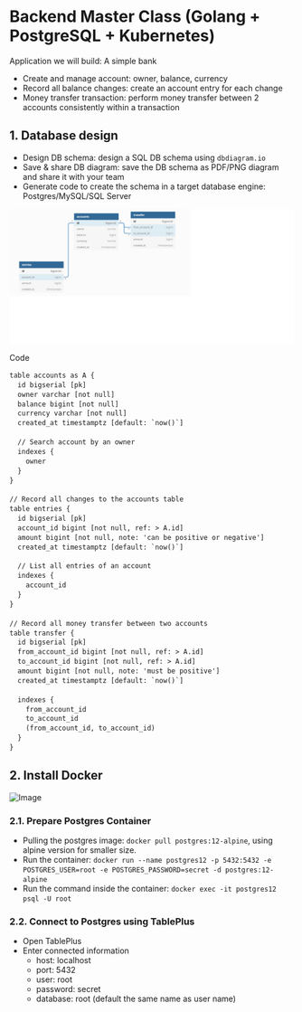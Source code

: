 # Backend Master Class (Golang + PostgreSQL + Kubernetes)

Application we will build: A simple bank

- Create and manage account: owner, balance, currency
- Record all balance changes: create an account entry for each change
- Money transfer transaction: perform money transfer between 2 accounts consistently within a transaction

## 1. Database design

- Design DB schema: design a SQL DB schema using `dbdiagram.io`
- Save & share DB diagram: save the DB schema as PDF/PNG diagram and share it with your team
- Generate code to create the schema in a target database engine: Postgres/MySQL/SQL Server

![DB](assets/db.png)

Code

```html
table accounts as A {
  id bigserial [pk]
  owner varchar [not null] 
  balance bigint [not null]
  currency varchar [not null]
  created_at timestamptz [default: `now()`]
  
  // Search account by an owner
  indexes {
    owner
  }
}

// Record all changes to the accounts table
table entries {
  id bigserial [pk]
  account_id bigint [not null, ref: > A.id]
  amount bigint [not null, note: 'can be positive or negative']
  created_at timestamptz [default: `now()`]
  
  // List all entries of an account
  indexes {
    account_id
  }
}

// Record all money transfer between two accounts
table transfer {
  id bigserial [pk]
  from_account_id bigint [not null, ref: > A.id]
  to_account_id bigint [not null, ref: > A.id]
  amount bigint [not null, note: 'must be positive']
  created_at timestamptz [default: `now()`]
  
  indexes {
    from_account_id
    to_account_id
    (from_account_id, to_account_id)
  }
}	
```

## 2. Install Docker

![Image](assets/dockerimage.png)

### 2.1. Prepare Postgres Container 

- Pulling the postgres image: `docker pull postgres:12-alpine`, using alpine version for smaller size.
- Run the container: `docker run --name postgres12 -p 5432:5432 -e POSTGRES_USER=root -e POSTGRES_PASSWORD=secret -d postgres:12-alpine`
- Run the command inside the container: `docker exec -it postgres12 psql -U root`

### 2.2. Connect to Postgres using TablePlus

- Open TablePlus
- Enter connected information
  - host: localhost
  - port: 5432
  - user: root
  - password: secret
  - database: root (default the same name as user name)
